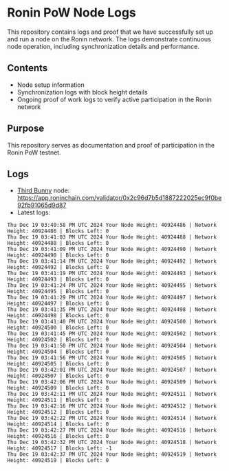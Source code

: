 # Ronin PoW Node Logs

This repository contains logs and proof that we have successfully set up and run a node on the Ronin network. The logs demonstrate continuous node operation, including synchronization details and performance.

## Contents

- Node setup information
- Synchronization logs with block height details
- Ongoing proof of work logs to verify active participation in the Ronin network

## Purpose

This repository serves as documentation and proof of participation in the Ronin PoW testnet.

## Logs

- [Third Bunny](https://thirdbunny.xyz/) node: https://app.roninchain.com/validator/0x2c96d7b5d1887222025ec9f0be92fb91065d9d87
- Latest logs:
```
Thu Dec 19 03:40:58 PM UTC 2024 Your Node Height: 40924486 | Network Height: 40924486 | Blocks Left: 0
Thu Dec 19 03:41:03 PM UTC 2024 Your Node Height: 40924488 | Network Height: 40924488 | Blocks Left: 0
Thu Dec 19 03:41:09 PM UTC 2024 Your Node Height: 40924490 | Network Height: 40924490 | Blocks Left: 0
Thu Dec 19 03:41:14 PM UTC 2024 Your Node Height: 40924492 | Network Height: 40924492 | Blocks Left: 0
Thu Dec 19 03:41:19 PM UTC 2024 Your Node Height: 40924493 | Network Height: 40924493 | Blocks Left: 0
Thu Dec 19 03:41:24 PM UTC 2024 Your Node Height: 40924495 | Network Height: 40924495 | Blocks Left: 0
Thu Dec 19 03:41:29 PM UTC 2024 Your Node Height: 40924497 | Network Height: 40924497 | Blocks Left: 0
Thu Dec 19 03:41:35 PM UTC 2024 Your Node Height: 40924498 | Network Height: 40924498 | Blocks Left: 0
Thu Dec 19 03:41:40 PM UTC 2024 Your Node Height: 40924500 | Network Height: 40924500 | Blocks Left: 0
Thu Dec 19 03:41:45 PM UTC 2024 Your Node Height: 40924502 | Network Height: 40924502 | Blocks Left: 0
Thu Dec 19 03:41:50 PM UTC 2024 Your Node Height: 40924504 | Network Height: 40924504 | Blocks Left: 0
Thu Dec 19 03:41:56 PM UTC 2024 Your Node Height: 40924505 | Network Height: 40924505 | Blocks Left: 0
Thu Dec 19 03:42:01 PM UTC 2024 Your Node Height: 40924507 | Network Height: 40924507 | Blocks Left: 0
Thu Dec 19 03:42:06 PM UTC 2024 Your Node Height: 40924509 | Network Height: 40924509 | Blocks Left: 0
Thu Dec 19 03:42:11 PM UTC 2024 Your Node Height: 40924511 | Network Height: 40924511 | Blocks Left: 0
Thu Dec 19 03:42:16 PM UTC 2024 Your Node Height: 40924512 | Network Height: 40924512 | Blocks Left: 0
Thu Dec 19 03:42:22 PM UTC 2024 Your Node Height: 40924514 | Network Height: 40924514 | Blocks Left: 0
Thu Dec 19 03:42:27 PM UTC 2024 Your Node Height: 40924516 | Network Height: 40924516 | Blocks Left: 0
Thu Dec 19 03:42:32 PM UTC 2024 Your Node Height: 40924518 | Network Height: 40924517 | Blocks Left: -1
Thu Dec 19 03:42:37 PM UTC 2024 Your Node Height: 40924519 | Network Height: 40924519 | Blocks Left: 0
```
